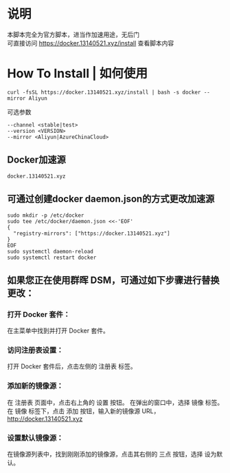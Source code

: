 # 说明
本脚本完全为官方脚本，进当作加速用途，无后门</br>
可直接访问 https://docker.13140521.xyz/install 查看脚本内容
# How To Install | 如何使用
`curl -fsSL https://docker.13140521.xyz/install | bash -s docker --mirror Aliyun`

可选参数
```
--channel <stable|test>
--version <VERSION>
--mirror <Aliyun|AzureChinaCloud>
```


## Docker加速源 
`docker.13140521.xyz`

## 可通过创建docker daemon.json的方式更改加速源

```
sudo mkdir -p /etc/docker
sudo tee /etc/docker/daemon.json <<-'EOF'
{
  "registry-mirrors": ["https://docker.13140521.xyz"]
}
EOF
sudo systemctl daemon-reload
sudo systemctl restart docker
```

## 如果您正在使用群晖 DSM，可通过如下步骤进行替换更改：

### 打开 Docker 套件：
在主菜单中找到并打开 Docker 套件。
### 访问注册表设置：
打开 Docker 套件后，点击左侧的 注册表 标签。
### 添加新的镜像源：
在 注册表 页面中，点击右上角的 设置 按钮。
在弹出的窗口中，选择 镜像 标签。
在 镜像 标签下，点击 添加 按钮，输入新的镜像源 URL， http://docker.13140521.xyz
### 设置默认镜像源：
在镜像源列表中，找到刚刚添加的镜像源，点击其右侧的 三点 按钮，选择 设为默认。
